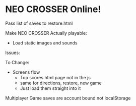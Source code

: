 # NEO CROSSER Online!

Pass list of saves to restore.html

Make NEO CROSSER Actually playable:
- Load static images and sounds

Issues:

To Change:
- Screens flow
    - Top scores html page not in the js
    - same for directions, restore, new game
    - Just load them straight into it

Multiplayer
Game saves are account bound not localStorage